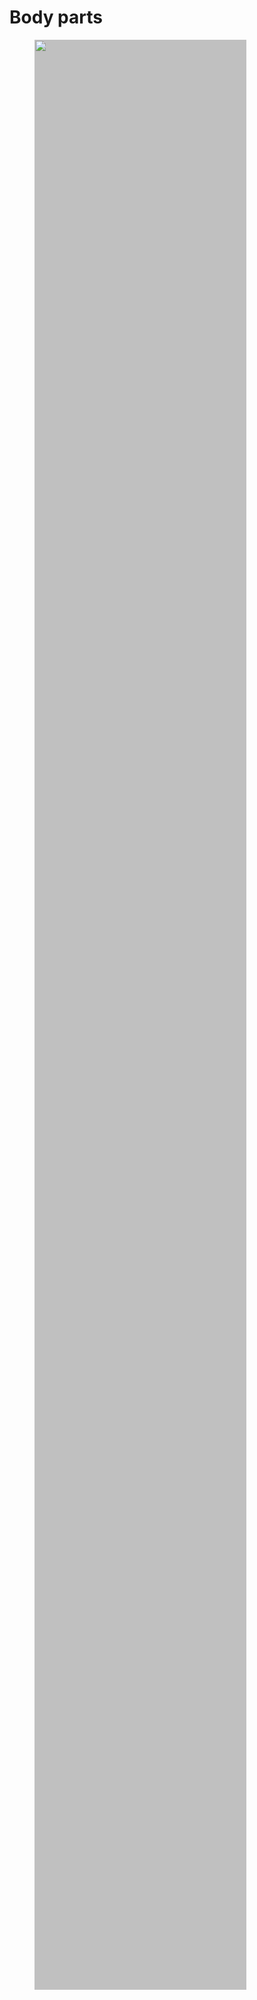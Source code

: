 # Body parts
<figure>
  <img src="https://brownieo.github.io/Balkeon-notes/Vocabulary/Science/body-parts.svg" width="80%" style="background-color:silver;">
  <figcaption>&nbsp;</figcaption>
</figure>
